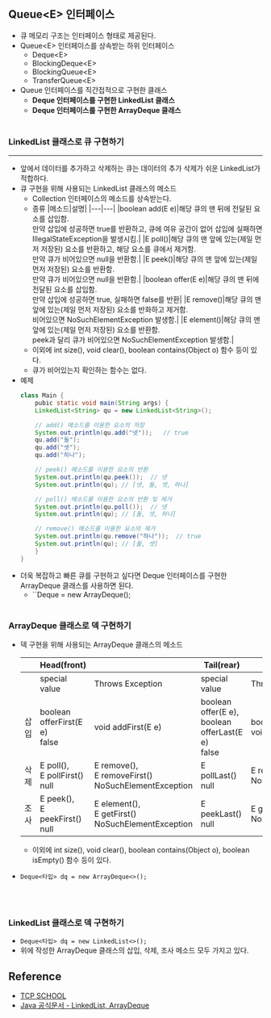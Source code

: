 ## Queue\<E> 인터페이스
* 큐 메모리 구조는 인터페이스 형태로 제공된다.
* Queue\<E> 인터페이스를 상속받는 하위 인터페이스
  * Deque\<E>
  * BlockingDeque\<E>
  * BlockingQueue\<E>
  * TransferQueue\<E>
* Queue 인터페이스를 직간접적으로 구현한 클래스
  * **Deque 인터페이스를 구현한 LinkedList 클래스**  
  * **Deque 인터페이스를 구현한 ArrayDeque 클래스** 
  <br><br>

### LinkedList 클래스로 큐 구현하기
  - - -
* 앞에서 데이터를 추가하고 삭제하는 큐는 데이터의 추가 삭제가 쉬운 LinkedList가 적합하다.
* 큐 구현을 위해 사용되는 LinkedList 클래스의 메소드
  * Collection 인터페이스의 메소드를 상속받는다.
  * 종류
    |메소드|설명|
    |---|---|
    |boolean add(E e)|해당 큐의 맨 뒤에 전달된 요소를 삽입함. <br> 만약 삽입에 성공하면 true를 반환하고, 큐에 여유 공간이 없어 삽입에 실패하면 IllegalStateException을 발생시킴.|
    |E poll()|해당 큐의 맨 앞에 있는(제일 먼저 저장된) 요소를 반환하고, 해당 요소를 큐에서 제거함. <br> 만약 큐가 비어있으면 null을 반환함.|
    |E peek()|해당 큐의 맨 앞에 있는(제일 먼저 저장된) 요소를 반환함. <br> 만약 큐가 비어있으면 null을 반환함.|
    |boolean offer(E e)|해당 큐의 맨 뒤에 전달된 요소를 삽입함. <br> 만약 삽입에 성공하면 true, 실패하면 false를 반환|
    |E remove()|해당 큐의 맨 앞에 있는(제일 먼저 저장된) 요소를 반화하고 제거함. <br> 비어있으면 NoSuchElementException 발생함.|
    |E element()|해당 큐의 맨 앞에 있는(제일 먼저 저장된) 요소를 반환함. <br> peek과 달리 큐가 비어있으면 NoSuchElementException 발생함.|
  * 이외에 int size(), void clear(), boolean contains(Object o) 함수 등이 있다.
  * 큐가 비어있는지 확인하는 함수는 없다.
* 예제
    ```java
    class Main {
        pubic static void main(String args) {
        LinkedList<String> qu = new LinkedList<String>();

        // add() 메소드를 이용한 요소의 저장
        System.out.println(qu.add("넷"));   // true
        qu.add("둘");
        qu.add("셋");
        qu.add("하나");

        // peek() 메소드를 이용한 요소의 반환
        System.out.println(qu.peek());  // 넷
        System.out.println(qu); // [넷, 둘, 셋, 하나]

        // poll() 메소드를 이용한 요소의 반환 및 제거
        System.out.println(qu.poll());  // 넷
        System.out.println(qu); // [둘, 셋, 하나]

        // remove() 메소드를 이용한 요소의 제거
        System.out.println(qu.remove("하나"));  // true
        System.out.println(qu); // [둘, 셋]
        }
    }
    ```
* 더욱 복잡하고 빠른 큐를 구현하고 싶다면 Deque 인터페이스를 구현한 ArrayDeque 클래스를 사용하면 된다.
    * ``Deque<Integer> = new ArrayDeque<Integer>();
<br><br>

### ArrayDeque 클래스로 덱 구현하기
* 덱 구현을 위해 사용되는 ArrayDeque 클래스의 메소드
  
    |  |Head(front)|  |Tail(rear) |  |
    | ---  | --- | --- | --- | --- |
    |  | special value | Throws Exception | special value | Throws Exception |
    | 삽입 | boolean offerFirst(E e) <br> false | void addFirst(E e) | boolean offer(E e), <br> boolean offerLast(E e) <br> false | boolean add(E e), <br> void addLast(E e) |
    | 삭제 | E poll(), <br> E pollFirst() <br> null | E remove(), <br> E removeFirst() <br> NoSuchElementException | E pollLast() <br> null| E removeLast() <br> NoSuchElementException |
    | 조사 | E peek(), <br> E peekFirst() <br> null| E element(), <br> E getFirst()<br> NoSuchElementException | E peekLast() <br> null| E getLast() <br> NoSuchElementException|
    * 이외에 int size(), void clear(), boolean contains(Object o), boolean isEmpty() 함수 등이 있다.

* ``Deque<타입> dq = new ArrayDeque<>();``

<br><br>

### LinkedList 클래스로 덱 구현하기
* ``Deque<타입> dq = new LinkedList<>();``
* 위에 작성한 ArrayDeque 클래스의 삽입, 삭제, 조사 메소드 모두 가지고 있다.

## Reference
* [TCP SCHOOL](http://www.tcpschool.com/java/java_collectionFramework_stackQueue)
* [Java 공식문서 - LinkedList, ArrayDeque](https://docs.oracle.com/javase/8/docs/api/)
